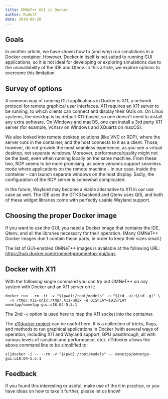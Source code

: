 ```yaml
---
title: OMNeT++ GUI in Docker
author: Rudolf
date: 2019-09-20
---
```


## Goals

In another article, we have shown how to (and why) run simulations in a Docker
container. However, Docker in itself is not suited to running GUI applications,
so it is not ideal for developing or exploring simulations due to the
unavailability of the IDE and Qtenv. In this article, we explore options to
overcome this limitation.

## Survey of options

A common way of running GUI applications in Docker is X11, a network protocol
for remote graphical user interfaces. X11 requires an X11 server to be running,
to which clients can connect and display their GUIs on. On Linux systems, the
desktop is by default X11-based, so one doesn't need to install any extra
software. On Windows and macOS, one can install a 3rd party X11 server (for
example, VcXsrv on Windows and XQuartz on macOS).

We also looked into remote desktop solutions (like VNC or RDP), where the server
runs in the container, and the host connects to it as a client. Those, however,
do not provide the most seamless experience, as you see a virtual desktop, not
separate windows. Moreover, performance/quality might not be the best, even when
running locally on the same machine. From these two, RDP seems to be more
promising, as some versions support seamless mode where applications on the
remote machine - in our case, inside the container - can launch separate windows
on the host display. Sadly, the configuration of the RDP server is somewhat
complicated.

In the future, Wayland may become a viable alternative to X11 in our use case as
well. The IDE uses the GTK3 backend and Qtenv uses Qt5, and both of these
widget libraries come with perfectly usable Wayland support.

## Choosing the proper Docker image

If you want to use the GUI, you need a Docker image that contains the IDE,
Qtenv, and all the libraries necessary for their operation. (Many OMNeT++ Docker
images don't contain these parts, in order to keep their sizes small.)

The list of GUI-enabled OMNeT++ images is available at the following URL:
https://hub.docker.com/r/omnetpp/omnetpp-gui/tags


## Docker with X11

With the following single command you can try out OMNeT++ on any system with Docker and an X11 server on it:

    docker run --rm -it -v "$(pwd):/root/models" -u "$(id -u):$(id -g)" \
      -v /tmp/.X11-unix:/tmp/.X11-unix -e DISPLAY=$DISPLAY omnetpp/omnetpp-gui:u18.04-5.5.1

The 2nd `-v` option is used here to map the X11 socket into the container.

The [x11docker project](https://github.com/mviereck/x11docker) can be useful
here. It is a collection of tricks, flags, and methods to run graphical
applications in Docker (with several ways of operation, including X11 and
Wayland support, GPU passthrough, all with various levels of isolation and
performance, etc). x11docker allows the above command line to be simplified to:

    x11docker -i -- --rm -v "$(pwd):/root/models" -- omnetpp/omnetpp-gui:u18.04-5.5.1


## Feedback

If you found this interesting or useful, make use of the it in practice, or you
have ideas on how to take it further, please let us know!

